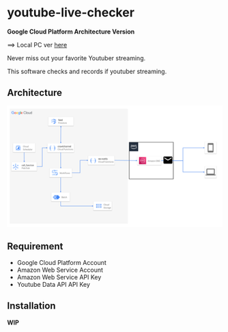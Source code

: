 # youtube-live-checker
**Google Cloud Platform Architecture Version**

==> Local PC ver [here](https://github.com/f122apg/youtube-live-checker/tree/master)

Never miss out  your favorite Youtuber streaming.

This software checks and records if youtuber streaming.

## Architecture
![Google Cloud Platform Architecture](doc/YoutubeLiveChecker_Architecture.png)

## Requirement
* Google Cloud Platform Account
* Amazon Web Service Account
* Amazon Web Service API Key
* Youtube Data API API Key

## Installation
**WIP**
